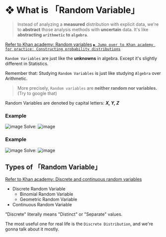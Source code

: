 #  ❖ What is 「Random Variable」

> Instead of analyzing a **measured** distribution with explicit data, we're to **abstract** those analysis methods with **uncertain** data.
It's like **abstracting `arithmetic` to `algebra`**.

[Refer to Khan academy: Random variables](https://www.khanacademy.org/math/statistics-probability/random-variables-stats-library/modal/v/random-variables)
[`▶︎ Jump over to Khan academy for practice: Constructing probability distributions`](https://www.khanacademy.org/math/statistics-probability/random-variables-stats-library/modal/e/constructing-probability-distributions)


`Random Variables` are just like the **unknowns** in algebra. Except it's slightly different in Statistics.

Remember that: Studying `Random Variables` is just like studying `Algebra` over Arithmetic.

> More precisely, `Random variables` are **neither random nor variables.** (Try to google that)

Random Variables are denoted by capital letters: **_X, Y, Z_**


### Example
![image](https://user-images.githubusercontent.com/14041622/44705350-f5e2c880-aad0-11e8-90a1-5800f313a523.png)
Solve:
![image](https://user-images.githubusercontent.com/14041622/44705459-42c69f00-aad1-11e8-8391-da3a8e3ad0ec.png)


### Example
![image](https://user-images.githubusercontent.com/14041622/44705645-d4cea780-aad1-11e8-8ced-089238f305fb.png)
Solve:
![image](https://user-images.githubusercontent.com/14041622/44705664-dc8e4c00-aad1-11e8-8078-85e91dad0da0.png)


## Types of 「Random Variable」

[Refer to Khan academy: Discrete and continuous random variables](https://www.khanacademy.org/math/statistics-probability/random-variables-stats-library/modal/v/discrete-and-continuous-random-variables)

- Discrete Random Variable
    - Binomial Random Variable
    - Geometric Random Variable
- Continuous Random Variable

"Discrete" literally means "Distinct" or "Separate" values.

The most useful one for real life is the `Discrete Distribution`, and we're gonna talk about it mostly.
